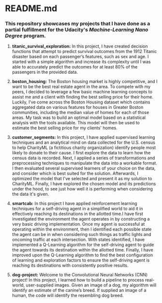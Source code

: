 # README.md
### This repository showcases my projects that I have done as a partial fulfillment for the Udacity's *Machine-Learning Nano Degree* program.
1. **titanic_survival_exploration:** In this project, I have created decision functions that attempt to predict survival outcomes from the 1912 Titanic disaster based on each passenger’s features, such as sex and age. I started with a simple algorithm and increase its complexity until I was able to accurately predict the outcomes for at least 80% of the passengers in the provided data.

2. **boston_housing:** The Boston housing market is highly competitive, and I want to be the best real estate agent in the area. To compete with my peers, I decided to leverage a few basic machine learning concepts to assist me and a client with finding the best selling price for their home. Luckily, I’ve come across the Boston Housing dataset which contains aggregated data on various features for houses in Greater Boston communities, including the median value of homes for each of those areas. My task was to build an optimal model based on a statistical analysis with the tools available. This model will then be used to estimate the best selling price for my clients' homes.

3. **customer_segments:** In this project, I have applied supervised learning techniques and an analytical mind on data collected for the U.S. census to help CharityML (a fictitious charity organization) identify people most likely to donate to their cause. I first explore the data to learn how the census data is recorded. Next, I applied a series of transformations and preprocessing techniques to manipulate the data into a workable format. I then evaluated several supervised learners of your choice on the data, and consider which is best suited for the solution. Afterwards, I optimized the model that I've selected and present it as my solution to CharityML. Finally, I have explored the chosen model and its predictions under the hood, to see just how well it is performing when considering the data it's given.

4. **smartcab:** In this project I have applied reinforcement learning techniques for a self-driving agent in a simplified world to aid it in effectively reaching its destinations in the allotted time.I have first investigated the environment the agent operates in by constructing a very basic driving implementation. Once my agent is successful at operating within the environment, then I identified each possible state the agent can be in when considering such things as traffic lights and oncoming traffic at each intersection. With states identified, I have implemented a Q-Learning algorithm for the self-driving agent to guide the agent towards its destination within the allotted time. Finally, I have improved upon the Q-Learning algorithm to find the best configuration of learning and exploration factors to ensure the self-driving agent is reaching its destinations with consistently positive results.

5. **dog-project:** Welcome to the Convolutional Neural Networks (CNN) project! In this project, I learned how to build a pipeline to process real-world, user-supplied images. Given an image of a dog, my algorithm will identify an estimate of the canine’s breed. If supplied an image of a human, the code will identify the resembling dog breed.
